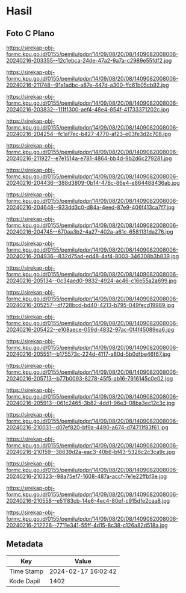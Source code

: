 # Hasil

## Foto C Plano

https://sirekap-obj-formc.kpu.go.id/0155/pemilu/pdpr/14/09/08/20/08/1409082008006-20240216-203355--12c1ebca-24de-47a2-9a7a-c2989e55fdf2.jpg

https://sirekap-obj-formc.kpu.go.id/0155/pemilu/pdpr/14/09/08/20/08/1409082008006-20240216-211748--91a1adbc-a87e-447d-a300-ffc61b05cb92.jpg

https://sirekap-obj-formc.kpu.go.id/0155/pemilu/pdpr/14/09/08/20/08/1409082008006-20240216-203832--111f1300-aef4-48e4-854f-41733371202c.jpg

https://sirekap-obj-formc.kpu.go.id/0155/pemilu/pdpr/14/09/08/20/08/1409082008006-20240216-204254--fc1af7ec-b427-4770-af23-e03fe3d2c708.jpg

https://sirekap-obj-formc.kpu.go.id/0155/pemilu/pdpr/14/09/08/20/08/1409082008006-20240216-211927--e7e1514a-e781-4864-bb4d-9b2d6c279281.jpg

https://sirekap-obj-formc.kpu.go.id/0155/pemilu/pdpr/14/09/08/20/08/1409082008006-20240216-204436--388d3809-0b14-478c-86e4-e864488436ab.jpg

https://sirekap-obj-formc.kpu.go.id/0155/pemilu/pdpr/14/09/08/20/08/1409082008006-20240216-204648--933dd3c0-d84a-4eed-87e9-406f413ca7f7.jpg

https://sirekap-obj-formc.kpu.go.id/0155/pemilu/pdpr/14/09/08/20/08/1409082008006-20240216-204745--670aa3b2-4a27-402a-a61c-6581131da276.jpg

https://sirekap-obj-formc.kpu.go.id/0155/pemilu/pdpr/14/09/08/20/08/1409082008006-20240216-204936--832d75ad-ed48-4af4-8003-346308b3b839.jpg

https://sirekap-obj-formc.kpu.go.id/0155/pemilu/pdpr/14/09/08/20/08/1409082008006-20240216-205134--0c34aed0-9832-4924-ac46-c16e55a2a699.jpg

https://sirekap-obj-formc.kpu.go.id/0155/pemilu/pdpr/14/09/08/20/08/1409082008006-20240216-205257--df728bcd-bd40-4213-b795-049fecd19989.jpg

https://sirekap-obj-formc.kpu.go.id/0155/pemilu/pdpr/14/09/08/20/08/1409082008006-20240216-205422--e108aece-059d-4832-97ac-0f4f45089ea6.jpg

https://sirekap-obj-formc.kpu.go.id/0155/pemilu/pdpr/14/09/08/20/08/1409082008006-20240216-205551--b175573c-224d-4117-a80d-5b0dfbe46f67.jpg

https://sirekap-obj-formc.kpu.go.id/0155/pemilu/pdpr/14/09/08/20/08/1409082008006-20240216-205713--b77b0093-8278-45f5-ab16-7916145c0e02.jpg

https://sirekap-obj-formc.kpu.go.id/0155/pemilu/pdpr/14/09/08/20/08/1409082008006-20240216-205913--061c2465-3b82-4dd1-96e3-08ba3ec12c3c.jpg

https://sirekap-obj-formc.kpu.go.id/0155/pemilu/pdpr/14/09/08/20/08/1409082008006-20240216-210031--d07ef820-bf9a-4490-a674-d74711f83f61.jpg

https://sirekap-obj-formc.kpu.go.id/0155/pemilu/pdpr/14/09/08/20/08/1409082008006-20240216-210159--38639d2a-eac3-40b6-bf43-5326c2c3ca9c.jpg

https://sirekap-obj-formc.kpu.go.id/0155/pemilu/pdpr/14/09/08/20/08/1409082008006-20240216-210323--98a75ef7-1608-487a-accf-7e1e22ffbf3e.jpg

https://sirekap-obj-formc.kpu.go.id/0155/pemilu/pdpr/14/09/08/20/08/1409082008006-20240216-210558--e51f83cb-14e6-4ec4-80ef-c915dfe2caa8.jpg

https://sirekap-obj-formc.kpu.go.id/0155/pemilu/pdpr/14/09/08/20/08/1409082008006-20240216-212228--7711e341-55ff-4d15-8c38-c126a82d518a.jpg


## Metadata

| Key        | Value               |
| ---------- | ------------------- |
| Time Stamp | 2024-02-17 16:02:42 |
| Kode Dapil | 1402                |



